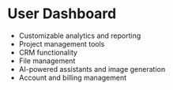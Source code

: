 # User Dashboard

* Customizable analytics and reporting
* Project management tools
* CRM functionality
* File management
* AI-powered assistants and image generation
* Account and billing management
